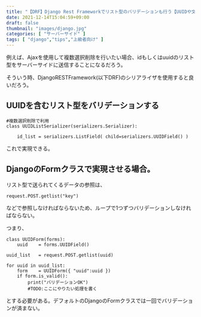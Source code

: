 ```yaml
---
title: "【DRF】Django Rest Frameworkでリスト型のバリデーションも行う【UUIDや文字列を格納したリスト型のバリデーションに】"
date: 2021-12-14T15:04:59+09:00
draft: false
thumbnail: "images/django.jpg"
categories: [ "サーバーサイド" ]
tags: [ "django","tips","上級者向け" ]
---
```


例えば、Ajaxを使用して複数選択削除を行いたい場合、idもしくはuuidのリスト型をサーバーサイドに送信することになるだろう。

そういう時、DjangoRESTFramework(以下DRF)のシリアライザを使用すると良いだろう。

## UUIDを含むリスト型をバリデーションする

    #複数選択削除で利用
    class UUIDListSerializer(serializers.Serializer):
    
        id_list = serializers.ListField( child=serializers.UUIDField() )
    
これで実現できる。


## DjangoのFormクラスで実現させる場合。

リスト型で送られてくるデータの参照は、

    request.POST.getlist("key")

などで参照しなければならないため、ループで1つずつバリデーションしなければならない。

つまり、

    class UUIDForm(forms):
        uuid    = forms.UUIDField()

    uuid_list   = request.POST.getlist(uuid)

    for uuid in uuid_list:
        form    = UUIDForm({ "uuid":uuid })
        if form.is_valid():
            print("バリデーションOK")
            #TODO:ここにやりたい処理を書く


とする必要がある。デフォルトのDjangoのFormクラスでは一回でバリデーションが済まない。


